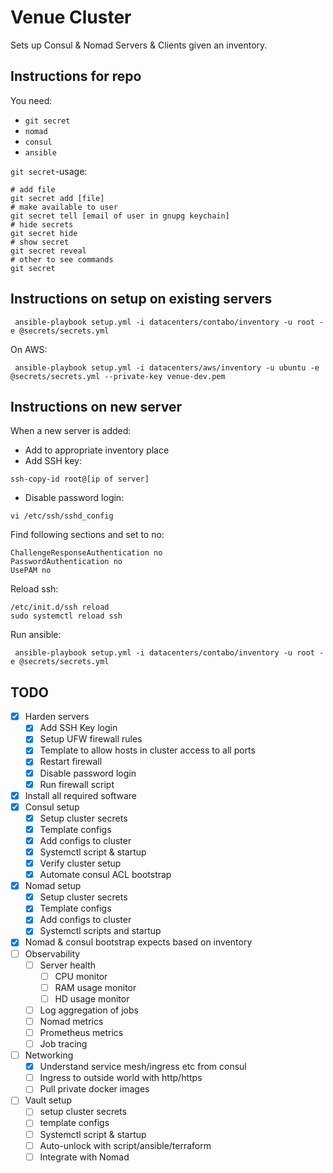 # Venue Cluster
Sets up Consul & Nomad Servers & Clients given an inventory.

## Instructions for repo
You need:
* `git secret`
* `nomad`
* `consul`
* `ansible`


`git secret`-usage:
```
# add file
git secret add [file]
# make available to user
git secret tell [email of user in gnupg keychain]
# hide secrets
git secret hide
# show secret
git secret reveal
# other to see commands
git secret
```

## Instructions on setup on existing servers

```
 ansible-playbook setup.yml -i datacenters/contabo/inventory -u root -e @secrets/secrets.yml
```

On AWS: 

```
 ansible-playbook setup.yml -i datacenters/aws/inventory -u ubuntu -e @secrets/secrets.yml --private-key venue-dev.pem
```

## Instructions on new server
When a new server is added:
* Add to appropriate inventory place
* Add SSH key:

```
ssh-copy-id root@[ip of server]
```

* Disable password login:

```
vi /etc/ssh/sshd_config
```

Find following sections and set to no:

```
ChallengeResponseAuthentication no
PasswordAuthentication no
UsePAM no
```

Reload ssh:
```
/etc/init.d/ssh reload
sudo systemctl reload ssh
```

Run ansible:

```
 ansible-playbook setup.yml -i datacenters/contabo/inventory -u root -e @secrets/secrets.yml
```

## TODO
- [x] Harden servers
    - [x] Add SSH Key login
    - [x] Setup UFW firewall rules
    - [x] Template to allow hosts in cluster access to all ports
    - [x] Restart firewall
    - [x] Disable password login
    - [x] Run firewall script
- [x] Install all required software
- [x] Consul setup
    - [x] Setup cluster secrets
    - [x] Template configs
    - [x] Add configs to cluster
    - [x] Systemctl script & startup
    - [x] Verify cluster setup
    - [x] Automate consul ACL bootstrap
- [x] Nomad setup
    - [x] Setup cluster secrets
    - [x] Template configs
    - [x] Add configs to cluster
    - [x] Systemctl scripts and startup
- [x] Nomad & consul bootstrap expects based on inventory 
- [ ] Observability
    - [ ] Server health
        - [ ] CPU monitor
        - [ ] RAM usage monitor
        - [ ] HD usage monitor
    - [ ] Log aggregation of jobs
    - [ ] Nomad metrics
    - [ ] Prometheus metrics
    - [ ] Job tracing
- [ ] Networking
    - [x] Understand service mesh/ingress etc from consul
    - [ ] Ingress to outside world with http/https
    - [ ] Pull private docker images
- [ ] Vault setup
    - [ ] setup cluster secrets
    - [ ] template configs
    - [ ] Systemctl script & startup
    - [ ] Auto-unlock with script/ansible/terraform
    - [ ] Integrate with Nomad
